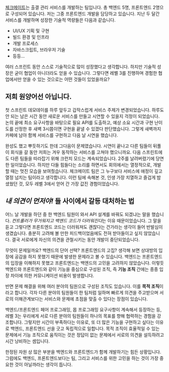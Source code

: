 [체크메이트](https://checkmate.today/)는 출결 관리 서비스를 개발하는 팀입니다. 총 백엔드 5명, 프론트엔드 2명으로 구성되어 있습니다. 저는 그중 프론트엔드 개발을 담당하고 있습니다. 지난 두 달간 서비스를 개발하며 성장한 기술적 역량들은 다음과 같습니다.

- UI/UX 기획 및 구현
- 빌드 환경 및 인프라
- 개발 프로세스
- 자바스크립트, 브라우저 기술
- 등등...

여러 스프린트 동안 스스로 기술적으로 많이 성장했다고 생각합니다. 하지만 기술적 성장은 굳이 협업이 아니더라도 얻을 수 있습니다. 그렇다면 레벨 3를 진행하며 경험한 협업에서만 얻을 수 있는 것으로는 어떤 것들이 있었을까요?

## 저희 원양어선 아닙니다.

첫 스프린트 데모데이를 하루 앞두고 갑작스럽게 서비스 주제가 변경되었습니다. 하루도 안 되는 남은 시간 동안 새로운 서비스를 만들고 시연할 수 있을지 걱정이 되었습니다. 논의 끝에 최소 요구사항을 바탕으로 필요 API를 도출하고, 예상 소요 시간과 구현 난이도를 산정한 후 새벽 3시쯤이면 구현을 끝낼 수 있겠다 판단했습니다. 그렇게 새벽까지 카페에 남아 함께 서비스를 구현하고 다음 날 시연을 했습니다.

완성도 했고 뿌듯하기도 한데 그다음이 문제였습니다. 시연이 끝나고 다른 팀들이 뒤풀이 회식을 갈 동안 저희는 겨우 동작하는 서비스를 고쳐야 했으니까요. 다음 스프린트에도 다른 팀들을 따라잡기 위해 크런치 모드는 계속되었습니다. 2주를 날려버렸기에 당연한 일이었습니다. 하지만 다들 힘들다는 소리를 하면서도 회의에서는 열정적으로, 개발할 때는 멋진 모습을 보여줬습니다. 체크메이트 팀은 그 누구보다 서비스에 애정이 깊고 열정 넘치는 팀이라고 생각합니다. 이런 팀에 속해본 것, 인생 가장 치열하고 즐겁게 밤 샜웠던 것, 모두 레벨 3에서 얻어 간 가장 값진 경험이었습니다.

## _내 의견이 먼저야!_ 들 사이에서 갈등 대처하는 법

어느 날 개발을 하던 중 한 백엔드 팀원이 와서 API 설계를 바꿔도 되겠냐는 말을 했습니다. *컨트롤러가 무거워지고 백엔드 코드가 더러워진다*는 이유 때문이었습니다. 그 말을 듣고 그렇다면 프론트엔드 코드는 더러워져도 괜찮다는 건가라는 생각이 들어 반발심이 생겼습니다. 충분히 고려해 볼 만한 피드백이었음에도 전혀 받아들이고 싶지 않았습니다. 결국 서로에게 자신의 의견을 관철시키는 동안 개발이 중단되었습니다.

무엇이 문제일까요? 백엔드의 단어 선택? 프론트엔드의 고집? 생각해 보면 상대방의 입장에 공감을 하지 못했기 때문에 발생한 문제라고 볼 수 있습니다. 백엔드는 프론트엔드의 입장을 이해하지 못했고 프론트엔드는 백엔드의 고민을 고려하지 않았습니다. 이렇듯 백엔드와 프론트엔드와 같이 기능을 중심으로 구성된 조직, 즉 **기능 조직** 간에는 종종 입장 차이에 의한 커뮤니케이션 비용이 발생합니다.

반면 문제 해결을 위해 여러 분야의 팀원으로 구성된 조직도 있습니다. 이를 **목적 조직**이라고 합니다. 각자 다른 분야의 팀원들이 한 팀처럼 일하며 빠르게 의견을 주고받으며 서로의 이해관계보다는 서비스와 문제에 초점을 맞출 수 있다는 장점이 있습니다.

백엔드/프론트엔드 페어 프로그래밍, 몹 프로그래밍 요구사항이 계속해서 등장하는 등, 레벨 3는 우리에게 서로 다른 분야의 팀원들이 하나의 목표를 향해 협력하는 경험을 강조합니다. 그렇지만 시간이 부족하다는 이유로, 또 더 많은 기능을 구현하고 싶다는 이유로 백엔드, 프론트엔드 선을 긋고 독립적으로 일합니다. 목적 조직이 효율적일 수 있는 문제에서 기능 조직으로 움직이는 것은 정답이 없는 문제에서 서로의 의견을 설득하려고 시간 낭비하는 셈입니다.

한정된 자원 상 많은 부분을 백엔드와 프론트엔드가 함께 개발하기는 힘든 상황입니다. 그럼에도 백엔드, 프론트엔드보다는 팀, 그리고 서비스를 위한 고민을 하는 것이 가장 중요한 것이 아닐까라는 생각이 듭니다.

